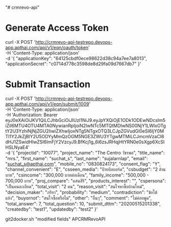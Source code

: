 "# crmrevo-api" 

# Generate Access Token
curl -X POST 'http://crmrevo-api-testrepo.devops-app.apthai.com/api/v1/eqn/oauth/token' \
-H 'Content-Type: application/json' \
-d '{
	"applicationKey": "64125cbdf0ece98622d38c94a7ee7a8013",
	"applicationSecret": "c0714d778c3598de8d29fa09d7667db7"
}'

# Submit Transaction
curl -X POST 'http://crmrevo-api-testrepo.devops-app.apthai.com/api/v1/eqn/submit/1009' \
-H 'Content-Type: application/json' \
-H 'Authorization: Bearer eyJ0eXAiOiJKV1QiLCJhbGciOiJIUzI1NiJ9.eyJpYXQiOjE1ODk1ODEwNDcsIm5iZiI6MTU4OTU4MTA0NywianRpIjoiN2IwNTc5MTQtMDIwNS00NjY1LWIxOTgtY2U3YzhiNjNjZGU2IiwiZXhwIjoxNTg5NTgxOTQ3LCJpZGVudGl0eSI6IjY0MTI1Y2JkZjBlY2U5ODYyMmQzOGM5NGE3ZWU3YTgwMTMiLCJmcmVzaCI6dHJ1ZSwidHlwZSI6ImFjY2VzcyJ9.BfKcj1g_6i6zsJRHqjHtYRN0e0sXgp6XcSIHSLNyaE4' \
-d '{
    "projectid": "10077",
    "project_name": "The Centro วัชรพล",
    "title_name": "mrs.",
    "first_name": "suchat_s",
    "last_name": "sujalarnlap",
    "email": "suchat_s@apthai.com",
    "mobile_no": "0830824173",
    "consent_flag": "Y",
    "channel_convenient": "E",
    "csseen_media": "ป้ายบิลบอร์ด",
    "csbudget": "2 ล้านบาท",
    "csincome": "300,000 บาทต่อเดือน",
    "family_income": "500,000 - 700,000 บาท",
    "proj_compare": "แสนสิริ",
    "products_interest": "",
    "cspersona": "เป็นคนละเอียด",
    "total_visit": "2 คน",
    "reason_visit": "สนใจหาซื้อบ้านใหม่",
    "decision_maker": "ภริยา",
    "probability": "medium",
    "contradiction": "ข้อโต้แย้ง",
    "buyornot": "สนใจซื้อหรือไม่",
    "other": "อื่นๆ",
    "comment": "ไม่ค่อยพูด",
    "total_answer": 7,
    "total_question": 10,
    "submit_dttm": "20200515201338",
    "createdby": "test1",
    "updatedby": "test2"
}'


git2docker.sh "modified fields" APCRMRevoAPI

